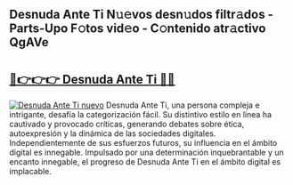 ## Desnuda Ante Ti N𝚞𝚎vos desn𝚞dos filtr𝚊dos - Parts-Upo F𝚘tos vid𝚎o - C𝚘ntenido atr𝚊ctivo QgAVe

# <h2><a href="http://mb6m6mz.tromn.icu/?c=Desnuda+Ante+Ti">🔗👉👉👉 Desnuda Ante Ti 🔗🔗</a></h2>

[![Desnuda Ante Ti nuevo](https://i.imgur.com/pEAQMta.gif)](http://mb6m6mz.tromn.icu/?c=Desnuda+Ante+Ti)
Desnuda Ante Ti, una persona compleja e intrigante, desafía la categorización fácil. Su distintivo estilo en línea ha cautivado y provocado críticas, generando debates sobre ética, autoexpresión y la dinámica de las sociedades digitales. Independientemente de sus esfuerzos futuros, su influencia en el ámbito digital es innegable. Impulsado por una determinación inquebrantable y un encanto innegable, el progreso de Desnuda Ante Ti en el ámbito digital es implacable.
